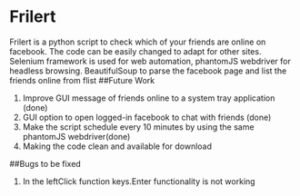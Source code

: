# Frilert
Frilert is a python script to check which of your friends are online on facebook. The code can be easily changed to adapt for other sites.
Selenium framework is used for web automation, phantomJS webdriver for headless browsing. BeautifulSoup to parse the facebook page and list
the friends online from flist
##Future Work
1. Improve GUI message of friends online to a system tray application (done)
2. GUI option to open logged-in facebook to chat with friends (done)
3. Make the script schedule every 10 minutes by using the same phantomJS webdriver(done)
4. Making the code clean and available for download

##Bugs to be fixed
1. In the leftClick function keys.Enter functionality is not working
